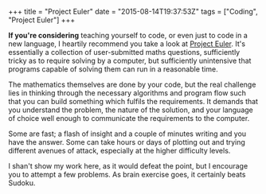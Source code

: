 +++
title = "Project Euler"
date = "2015-08-14T19:37:53Z"
tags = ["Coding", "Project Euler"]
+++

**If you're considering** teaching yourself to code, or even just to code in a new language, I heartily recommend you take a look at [Project Euler](http://projecteuler.net). It's essentially a collection of user-submitted maths questions, sufficiently tricky as to require solving by a computer, but sufficiently unintensive that programs capable of solving them can run in a reasonable time.

The mathematics themselves are done by your code, but the real challenge lies in thinking through the necessary algorithms and program flow such that you can build something which fulfils the requirements. It demands that you understand the problem, the nature of the solution, and your language of choice well enough to communicate the requirements to the computer.

Some are fast; a flash of insight and a couple of minutes writing and you have the answer. Some can take hours or days of plotting out and trying different avenues of attack, especially at the higher difficulty levels.

I shan't show my work here, as it would defeat the point, but I encourage you to attempt a few problems. As brain exercise goes, it certainly beats Sudoku.
